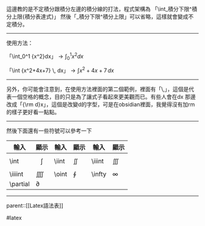 這邊教的是不定積分跟積分左邊的積分線的打法，程式架構為
「\\int_積分下限^積分上限{積分表達式}」
然後「\_積分下限^積分上限」可以省略，這樣就會變成不定積分。
- - -
使用方法：

「\\int_0^1 {x^2}dx」$\rightarrow \int_0^1 {x^2}dx$

「\\int {x^2+4x+7} \\, dx」$\rightarrow \int{x^2+4x+7} \, dx$
- - -
另外，你可能會注意到，在使用方法裡面的第二個範例，裡面有「\\,」，這個是代表一個空格的概念，目的只是為了讓式子看起來更美觀而已。有些人會在dx 那邊改成「{\\rm d}x」，這個是改變d的字型，可是在obsidian裡面，我覺得沒有加rm的樣子更好看一點點。
- - - 
然後下面還有一些符號可以參考一下

| 輸入       | 顯示         | 輸入    | 顯示      | 輸入     | 顯示       |
| -------- | ---------- | ----- | ------- | ------ | -------- |
| \int     | $$\int$$   | \iint | $\iint$ | \iiint | $\iiint$ |
| \iiiint  | $\iiiint$  | \oint | $\oint$ | \infty | $\infty$ |
| \partial | $\partial$ |       |         |        |          |
- - -
parent::[[Latex語法表]]

#latex
